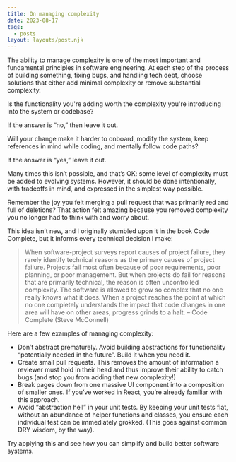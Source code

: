 ```yaml
---
title: On managing complexity
date: 2023-08-17
tags:
  - posts
layout: layouts/post.njk
---
```


The ability to manage complexity is one of the most important and fundamental principles in software engineering. At each step of the process of building something, fixing bugs, and handling tech debt, choose solutions that either add minimal complexity or remove substantial complexity.

Is the functionality you're adding worth the complexity you're introducing into the system or codebase?

If the answer is “no,” then leave it out.

Will your change make it harder to onboard, modify the system, keep references in mind while coding, and mentally follow code paths?

If the answer is “yes,” leave it out.

Many times this isn’t possible, and that’s OK: some level of complexity must be added to evolving systems. However, it should be done intentionally, with tradeoffs in mind, and expressed in the simplest way possible.

Remember the joy you felt merging a pull request that was primarily red and full of deletions? That action felt amazing because you removed complexity you no longer had to think with and worry about.

This idea isn’t new, and I originally stumbled upon it in the book Code Complete, but it informs every technical decision I make:

> When software-project surveys report causes of project failure, they rarely identify technical reasons as the primary causes of project failure. Projects fail most often because of poor requirements, poor planning, or poor management. But when projects do fail for reasons that are primarily technical, the reason is often uncontrolled complexity. The software is allowed to grow so complex that no one really knows what it does. When a project reaches the point at which no one completely understands the impact that code changes in one area will have on other areas, progress grinds to a halt.
> – Code Complete (Steve McConnell)

Here are a few examples of managing complexity:

- Don’t abstract prematurely. Avoid building abstractions for functionality “potentially needed in the future”. Build it when you need it.
- Create small pull requests. This removes the amount of information a reviewer must hold in their head and thus improve their ability to catch bugs (and stop you from adding that new complexity!)
- Break pages down from one massive UI component into a composition of smaller ones. If you’ve worked in React, you’re already familiar with this approach.
- Avoid “abstraction hell” in your unit tests. By keeping your unit tests flat, without an abundance of helper functions and classes, you ensure each individual test can be immediately grokked. (This goes against common DRY wisdom, by the way).

Try applying this and see how you can simplify and build better software systems.
